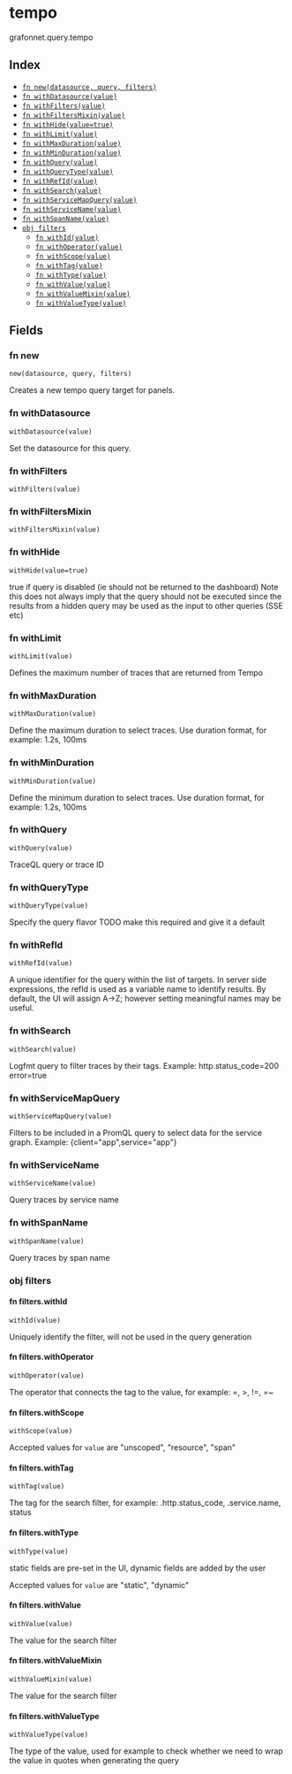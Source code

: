 # tempo

grafonnet.query.tempo

## Index

* [`fn new(datasource, query, filters)`](#fn-new)
* [`fn withDatasource(value)`](#fn-withdatasource)
* [`fn withFilters(value)`](#fn-withfilters)
* [`fn withFiltersMixin(value)`](#fn-withfiltersmixin)
* [`fn withHide(value=true)`](#fn-withhide)
* [`fn withLimit(value)`](#fn-withlimit)
* [`fn withMaxDuration(value)`](#fn-withmaxduration)
* [`fn withMinDuration(value)`](#fn-withminduration)
* [`fn withQuery(value)`](#fn-withquery)
* [`fn withQueryType(value)`](#fn-withquerytype)
* [`fn withRefId(value)`](#fn-withrefid)
* [`fn withSearch(value)`](#fn-withsearch)
* [`fn withServiceMapQuery(value)`](#fn-withservicemapquery)
* [`fn withServiceName(value)`](#fn-withservicename)
* [`fn withSpanName(value)`](#fn-withspanname)
* [`obj filters`](#obj-filters)
  * [`fn withId(value)`](#fn-filterswithid)
  * [`fn withOperator(value)`](#fn-filterswithoperator)
  * [`fn withScope(value)`](#fn-filterswithscope)
  * [`fn withTag(value)`](#fn-filterswithtag)
  * [`fn withType(value)`](#fn-filterswithtype)
  * [`fn withValue(value)`](#fn-filterswithvalue)
  * [`fn withValueMixin(value)`](#fn-filterswithvaluemixin)
  * [`fn withValueType(value)`](#fn-filterswithvaluetype)

## Fields

### fn new

```jsonnet
new(datasource, query, filters)
```

Creates a new tempo query target for panels.

### fn withDatasource

```jsonnet
withDatasource(value)
```

Set the datasource for this query.

### fn withFilters

```jsonnet
withFilters(value)
```



### fn withFiltersMixin

```jsonnet
withFiltersMixin(value)
```



### fn withHide

```jsonnet
withHide(value=true)
```

true if query is disabled (ie should not be returned to the dashboard)
Note this does not always imply that the query should not be executed since
the results from a hidden query may be used as the input to other queries (SSE etc)

### fn withLimit

```jsonnet
withLimit(value)
```

Defines the maximum number of traces that are returned from Tempo

### fn withMaxDuration

```jsonnet
withMaxDuration(value)
```

Define the maximum duration to select traces. Use duration format, for example: 1.2s, 100ms

### fn withMinDuration

```jsonnet
withMinDuration(value)
```

Define the minimum duration to select traces. Use duration format, for example: 1.2s, 100ms

### fn withQuery

```jsonnet
withQuery(value)
```

TraceQL query or trace ID

### fn withQueryType

```jsonnet
withQueryType(value)
```

Specify the query flavor
TODO make this required and give it a default

### fn withRefId

```jsonnet
withRefId(value)
```

A unique identifier for the query within the list of targets.
In server side expressions, the refId is used as a variable name to identify results.
By default, the UI will assign A->Z; however setting meaningful names may be useful.

### fn withSearch

```jsonnet
withSearch(value)
```

Logfmt query to filter traces by their tags. Example: http.status_code=200 error=true

### fn withServiceMapQuery

```jsonnet
withServiceMapQuery(value)
```

Filters to be included in a PromQL query to select data for the service graph. Example: {client="app",service="app"}

### fn withServiceName

```jsonnet
withServiceName(value)
```

Query traces by service name

### fn withSpanName

```jsonnet
withSpanName(value)
```

Query traces by span name

### obj filters


#### fn filters.withId

```jsonnet
withId(value)
```

Uniquely identify the filter, will not be used in the query generation

#### fn filters.withOperator

```jsonnet
withOperator(value)
```

The operator that connects the tag to the value, for example: =, >, !=, =~

#### fn filters.withScope

```jsonnet
withScope(value)
```



Accepted values for `value` are "unscoped", "resource", "span"

#### fn filters.withTag

```jsonnet
withTag(value)
```

The tag for the search filter, for example: .http.status_code, .service.name, status

#### fn filters.withType

```jsonnet
withType(value)
```

static fields are pre-set in the UI, dynamic fields are added by the user

Accepted values for `value` are "static", "dynamic"

#### fn filters.withValue

```jsonnet
withValue(value)
```

The value for the search filter

#### fn filters.withValueMixin

```jsonnet
withValueMixin(value)
```

The value for the search filter

#### fn filters.withValueType

```jsonnet
withValueType(value)
```

The type of the value, used for example to check whether we need to wrap the value in quotes when generating the query
